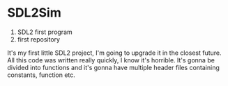 # SDL2Sim
1. SDL2 first program
2. first repository

It's my first little SDL2 project, I'm going to upgrade it in the closest future.
All this code was written really quickly, I know it's horrible.
It's gonna be divided into functions and it's gonna have multiple header files containing constants, function etc.
